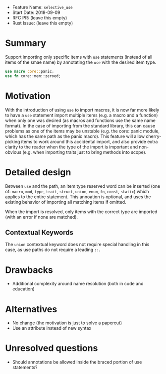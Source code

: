 - Feature Name: `selective_use`
- Start Date: 2018-09-09
- RFC PR: (leave this empty)
- Rust Issue: (leave this empty)

# Summary
[summary]: #summary

Support importing only specific items with `use` statements (instead of all items of the smae name) by annotating the `use` with the desired item type.

```rust
use macro core::panic;
use fn core::mem::zeroed;
```

# Motivation
[motivation]: #motivation

With the introduction of using `use` to import macros, it is now far more likely to have a `use` statement import multiple items (e.g. a macro and a function) when only one was desired (as macros and functions use the same name format). In the case of importing from the standard library, this can cause problems as one of the items may be unstable (e.g. the core::panic module, which has the same path as the panic macro).
This feature will allow cherry-picking items to work around this accidental import, and also provide extra clarity to the reader when the type of the import is important and non-obvious (e.g. when importing traits just to bring methods into scope).


# Detailed design
[design]: #detailed-design

Between `use` and the path, an item type reserved word can be inserted (one of: `macro`, `mod`, `type`, `trait`, `struct`, `union`, `enum`, `fn`, `const`, `static`) which applies to the entire statement. This annoation is optional, and uses the existing behavior of importing all matching items if omitted.

When the import is resolved, only items with the correct type are imported (with an error if none are matched).


## Contextual Keywords
The `union` contextual keyword does not require special handling in this case, as use paths do not require a leading `::`.

<!-- This is the bulk of the RFC. Explain the design in enough detail for somebody familiar
with the language to understand, and for somebody familiar with the compiler to implement.
This should get into specifics and corner-cases, and include examples of how the feature is used. -->

# Drawbacks
[drawbacks]: #drawbacks

- Additional complexity around name resolution (both in code and education)

# Alternatives
[alternatives]: #alternatives

- No change (the motivation is just to solve a papercut)
- Use an attribute instead of new syntax

# Unresolved questions
[unresolved]: #unresolved-questions

- Should annotations be allowed inside the braced portion of use statements?


